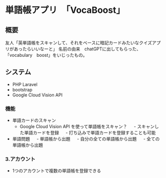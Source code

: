 # 単語帳アプリ　「VocaBoost」

## 概要
友人「英単語帳をスキャンして、それをベースに暗記カードみたいなクイズアプリがあったらいいなーと」
名前の由来　chatGPTに出してもらった、「vocabulary　boost」をいじったもの。

## システム
- PHP Laravel
- bootstrap
- Google Cloud Vision API

### 機能
- 単語カードのスキャン
   - Google Cloud Vision API を使って単語帳をスキャン？
　 - スキャンした単語カードを登録
　 - 打ち込みで単語カードを登録することも可能
- 単語問題
　 - 単語帳から出題
　 - 自分の全ての単語帳から出題
　 - 全ての単語帳から出題
### 3.アカウント
- 1つのアカウントで複数の単語帳を登録できる

